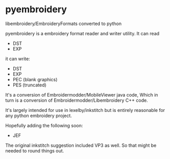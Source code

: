# pyembroidery
libembroidery/EmbroideryFormats converted to python

pyembroidery is a embroidery format reader and writer utility. It can read
* DST
* EXP

it can write:
* DST
* EXP
* PEC (blank graphics)
* PES (truncated)

It's a conversion of Embroidermodder/MobileViewer java code,
Which in turn is a conversion of Embroidermodder/Libembroidery C++ code.

It's largely intended for use in lexelby/inkstitch but is entirely reasonable for any python embroidery project.

Hopefully adding the following soon:

* JEF

The original inkstitch suggestion included VP3 as well. So that might be needed to round things out.
